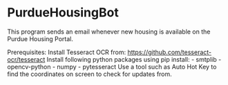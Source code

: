 # PurdueHousingBot
This program sends an email whenever new housing is available on the Purdue Housing Portal.

Prerequisites:
Install Tesseract OCR from: https://github.com/tesseract-ocr/tesseract
Install following python packages using pip install:
    - smtplib
    - opencv-python
    - numpy
    - pytesseract
Use a tool such as Auto Hot Key to find the coordinates on screen to check for updates from.

